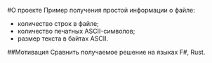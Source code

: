 #О проекте
Пример получения простой информации о файле:
- количество строк в файле;
- количество печатных ASCII-символов;
- размер текста в байтах ASCII.

##Мотивация
Сравнить получаемое решение на языках F#, Rust.